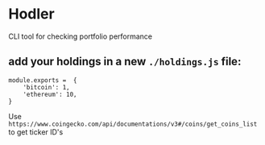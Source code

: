 # Hodler
CLI tool for checking portfolio performance

## add your holdings in a new `./holdings.js` file:
```
module.exports =  {
    'bitcoin': 1,
    'ethereum': 10,
}
```

Use `https://www.coingecko.com/api/documentations/v3#/coins/get_coins_list` to get ticker ID's 
